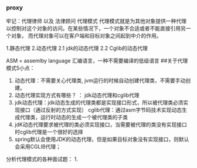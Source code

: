 ### proxy
牢记：代理律师 以及 法律顾问 
代理模式
   代理模式就是为其他对象提供一种代理以控制对这个对象的访问。在某些情况下，一个对象不合适或者不能直接引用另一个对象，
而代理对象可以在客户端和目标对象之间起到中介的作用。

1.静态代理
2.动态代理
 2.1 jdk的动态代理
 2.2 Cglib的动态代理
 
 ASM = assemlby language 汇编语言，一种不需要编译的低级语言
 ##关于代理模式5小点：
 1. 动态代理：不需要关心代理类, jvm运行的时候自动创建代理类，不需要手动创建。
 2. 动态代理实现方式有哪些？ ： jdk动态代理和cglib代理
 3. jdk动态代理：jdk动态生成的代理类都是实现接口形式，所以被代理类必须实现接口（通过反射的方式实现）
    cglib代理：通过asm字节码技术实现动态生成代理类，运行时动态的生成一个被代理类的子类
 4. jdK动态代理要求被代理的类必须实现接口，当需要被代理的类没有实现接口时cglib代理是一个很好的选择
 5. spring默认会使用JDK的动态代理，但是如果目标对象没有实现接口，则默认会采用CGLIB代理；
 
 分析代理模式的各种面试题：
 1.
 
 
 
 
 
 
 
 
